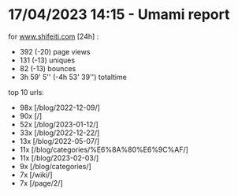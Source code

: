 # 17/04/2023 14:15 - Umami report
for www.shifeiti.com [24h] :

 - 392 (-20) page views
 - 131 (-13) uniques
 - 82 (-13) bounces
 - 3h 59' 5'' (-4h 53' 39'') totaltime


top 10 urls:
 - 98x [/blog/2022-12-09/]
 - 90x [/]
 - 52x [/blog/2023-01-12/]
 - 33x [/blog/2022-12-22/]
 - 13x [/blog/2022-05-07/]
 - 11x [/blog/categories/%E6%8A%80%E6%9C%AF/]
 - 11x [/blog/2023-02-03/]
 - 9x [/blog/categories/]
 - 7x [/wiki/]
 - 7x [/page/2/]


